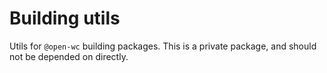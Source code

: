 # Building utils

Utils for `@open-wc` building packages. This is a private package, and should not
be depended on directly.
